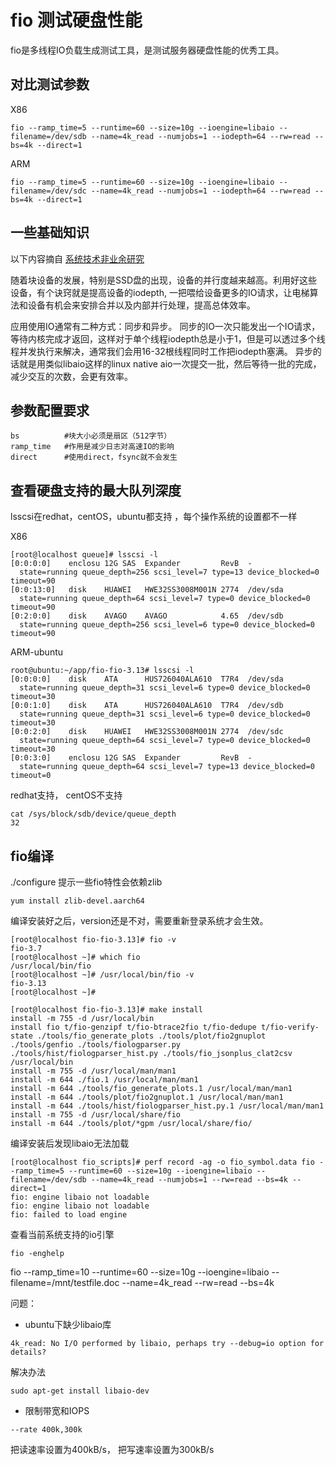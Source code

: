 fio 测试硬盘性能
========================
fio是多线程IO负载生成测试工具，是测试服务器硬盘性能的优秀工具。

## 对比测试参数
X86  
```
fio --ramp_time=5 --runtime=60 --size=10g --ioengine=libaio --filename=/dev/sdb --name=4k_read --numjobs=1 --iodepth=64 --rw=read --bs=4k --direct=1
```

ARM
```
fio --ramp_time=5 --runtime=60 --size=10g --ioengine=libaio --filename=/dev/sdc --name=4k_read --numjobs=1 --iodepth=64 --rw=read --bs=4k --direct=1
```


## 一些基础知识

以下内容摘自 [系统技术非业余研究](http://blog.yufeng.info/archives/2104)

随着块设备的发展，特别是SSD盘的出现，设备的并行度越来越高。利用好这些设备，有个诀窍就是提高设备的iodepth, 一把喂给设备更多的IO请求，让电梯算法和设备有机会来安排合并以及内部并行处理，提高总体效率。  

应用使用IO通常有二种方式：同步和异步。 同步的IO一次只能发出一个IO请求，等待内核完成才返回，这样对于单个线程iodepth总是小于1，但是可以透过多个线程并发执行来解决，通常我们会用16-32根线程同时工作把iodepth塞满。 异步的话就是用类似libaio这样的linux native aio一次提交一批，然后等待一批的完成，减少交互的次数，会更有效率。


## 参数配置要求

```
bs          #块大小必须是扇区（512字节）
ramp_time   #作用是减少日志对高速IO的影响
direct      #使用direct，fsync就不会发生
```

## 查看硬盘支持的最大队列深度

lsscsi在redhat，centOS，ubuntu都支持 ，每个操作系统的设置都不一样

X86
```
[root@localhost queue]# lsscsi -l
[0:0:0:0]    enclosu 12G SAS  Expander         RevB  -
  state=running queue_depth=256 scsi_level=7 type=13 device_blocked=0 timeout=90
[0:0:13:0]   disk    HUAWEI   HWE32SS3008M001N 2774  /dev/sda
  state=running queue_depth=64 scsi_level=7 type=0 device_blocked=0 timeout=90
[0:2:0:0]    disk    AVAGO    AVAGO            4.65  /dev/sdb
  state=running queue_depth=256 scsi_level=6 type=0 device_blocked=0 timeout=90
```
ARM-ubuntu
```
root@ubuntu:~/app/fio-fio-3.13# lsscsi -l
[0:0:0:0]    disk    ATA      HUS726040ALA610  T7R4  /dev/sda
  state=running queue_depth=31 scsi_level=6 type=0 device_blocked=0 timeout=30
[0:0:1:0]    disk    ATA      HUS726040ALA610  T7R4  /dev/sdb
  state=running queue_depth=31 scsi_level=6 type=0 device_blocked=0 timeout=30
[0:0:2:0]    disk    HUAWEI   HWE32SS3008M001N 2774  /dev/sdc
  state=running queue_depth=64 scsi_level=7 type=0 device_blocked=0 timeout=30
[0:0:3:0]    enclosu 12G SAS  Expander         RevB  -
  state=running queue_depth=64 scsi_level=7 type=13 device_blocked=0 timeout=0

```

redhat支持， centOS不支持
```
cat /sys/block/sdb/device/queue_depth
32
```


## fio编译

./configure 提示一些fio特性会依赖zlib
```
yum install zlib-devel.aarch64
```

编译安装好之后，version还是不对，需要重新登录系统才会生效。
```
[root@localhost fio-fio-3.13]# fio -v
fio-3.7
[root@localhost ~]# which fio
/usr/local/bin/fio
[root@localhost ~]# /usr/local/bin/fio -v
fio-3.13
[root@localhost ~]# 
```

```
[root@localhost fio-fio-3.13]# make install
install -m 755 -d /usr/local/bin
install fio t/fio-genzipf t/fio-btrace2fio t/fio-dedupe t/fio-verify-state ./tools/fio_generate_plots ./tools/plot/fio2gnuplot ./tools/genfio ./tools/fiologparser.py ./tools/hist/fiologparser_hist.py ./tools/fio_jsonplus_clat2csv /usr/local/bin
install -m 755 -d /usr/local/man/man1
install -m 644 ./fio.1 /usr/local/man/man1
install -m 644 ./tools/fio_generate_plots.1 /usr/local/man/man1
install -m 644 ./tools/plot/fio2gnuplot.1 /usr/local/man/man1
install -m 644 ./tools/hist/fiologparser_hist.py.1 /usr/local/man/man1
install -m 755 -d /usr/local/share/fio
install -m 644 ./tools/plot/*gpm /usr/local/share/fio/
```
编译安装后发现libaio无法加载
```
[root@localhost fio_scripts]# perf record -ag -o fio_symbol.data fio --ramp_time=5 --runtime=60 --size=10g --ioengine=libaio --filename=/dev/sdb --name=4k_read --numjobs=1 --rw=read --bs=4k --direct=1
fio: engine libaio not loadable
fio: engine libaio not loadable
fio: failed to load engine
```

查看当前系统支持的io引擎
```
fio -enghelp
```

fio --ramp_time=10 --runtime=60 --size=10g --ioengine=libaio --filename=/mnt/testfile.doc --name=4k_read --rw=read --bs=4k

问题：
+ ubuntu下缺少libaio库
```console
4k_read: No I/O performed by libaio, perhaps try --debug=io option for details?
```
解决办法
```console
sudo apt-get install libaio-dev
```
+ 限制带宽和IOPS
```console
--rate 400k,300k
```
把读速率设置为400kB/s， 把写速率设置为300kB/s